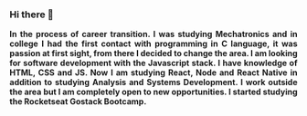 ### Hi there 👋

<b><p align="justify">
In the process of career transition. I was studying Mechatronics and in college I had the first contact with programming in C language, it was passion at first sight, from there I decided to change the area. I am looking for software development with the Javascript stack. I have knowledge of HTML, CSS and JS. Now I am studying React, Node and React Native in addition to studying Analysis and Systems Development. I work outside the area but I am completely open to new opportunities.
I started studying the Rocketseat Gostack Bootcamp.

</p></b>
